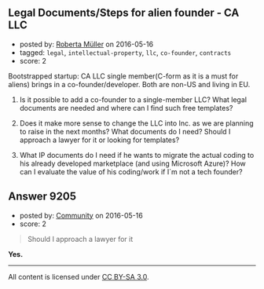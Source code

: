 ## Legal Documents/Steps for alien founder - CA LLC

- posted by: [Roberta Müller](https://stackexchange.com/users/8451567/roberta-m-ller) on 2016-05-16
- tagged: `legal`, `intellectual-property`, `llc`, `co-founder`, `contracts`
- score: 2

Bootstrapped startup: CA LLC single member(C-form as it is a must for aliens) brings in a co-founder/developer. Both are non-US and living in EU. 

1. Is it possible to add a co-founder to a single-member LLC? What legal documents are needed and where can I find such free templates? 

2. Does it make more sense to change the LLC into Inc. as we are planning to raise in the next months? What documents do I need? Should I approach a lawyer for it or looking for templates?

3. What IP documents do I need if he wants to migrate the actual coding to his already developed marketplace (and using Microsoft Azure)? How can I evaluate the value of his coding/work if I´m not a tech founder? 


## Answer 9205

- posted by: [Community](https://stackexchange.com/users/-1/community) on 2016-05-16
- score: 2

> Should I approach a lawyer for it

**Yes.**



---

All content is licensed under [CC BY-SA 3.0](https://creativecommons.org/licenses/by-sa/3.0/).
